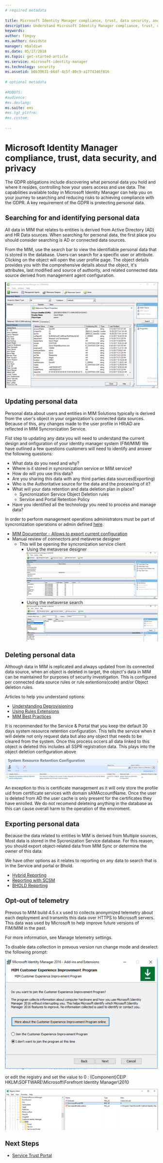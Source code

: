```yaml
---
# required metadata

title: Microsoft Identity Manager compliance, trust, data security, and privacy | Microsoft Docs
description: Understand Microsoft Identity Manager compliance, trust, data security, and privacy
keywords:
author: fimguy
ms.author: davidste
manager: mbaldiwn
ms.date: 05/17/2018
ms.topic: get-started-article
ms.service: microsoft-identity-manager
ms.technology: security
ms.assetid: b0b39631-66df-4c5f-80c9-a1774346f816

# optional metadata

#ROBOTS:
#audience:
#ms.devlang:
ms.suite: ems
#ms.tgt_pltfrm:
#ms.custom:

---
```

# Microsoft Identity Manager compliance, trust, data security, and privacy

The GDPR obligations include discovering what personal data you hold and where it resides, controlling how your users access and use data. The capabilities available today in Microsoft Identity Manager can help you on your journey to searching and reducing risks to achieving compliance with the GDPR. A key requirement of the GDPR is protecting personal data.

## Searching for and identifying personal data
All data in MIM that relates to entities is derived from Active Directory (AD) and HR Data sources. When searching for personal data, the first place you should consider searching is AD or connected data sources.

From the MIM, use the search bar to view the identifiable personal data that is stored in the database. Users can search for a specific user or attribute. Clicking on the object will open the user profile page. The object details provides you with the comprehensive details about the object, it's attributes, last modified and source of authority, and related connected data source derived from management agent configuration.

![mim-privacy-compliance.PNG](media/mim-privacy-compliance/mim-privacy-compliance.PNG)


## Updating personal data
Personal data about users and entities in MIM Solutions typically is derived from the user's object in your organization's connected data sources. Because of this, any changes made to the user profile in HR\AD are reflected in MIM Syncronization Service.

Fist step to updating any data you will need to understand the current design and onfiguration of your identity manager system (FIM/MIM)
We have outlined a few questions customers will need to identify and answer the following questions: 

- What data do you need and why?
- Where is it stored in syncronization service or MIM service?
- How do will you use this data?
- Are you sharing this data with any third parties data sources(Exporting)
- Who is the Authoritative source for the data and the processing of it?
- What will your data retention and data deletion plan in place?
    - Syncronization Service Object Deletion rules
    - Service and Portal Retention Policy
- Have you identified all the technology you need to process and manage data?

In order to perform management operations administrators must be part of syncronization operations or admin defined [here](https://docs.microsoft.com/en-us/previous-versions/mim/jj590183(v%3dws.10)).
- [MIM Documentor - Allows to export current configuration](https://github.com/Microsoft/MIMConfigDocumenter)
- Manual review of connectors and metaverse designer
    - This will be opening the syncronization service client
        - Using the metaverse designer
![mim-privacy-compliance_1.PNG](media/mim-privacy-compliance/mim-privacy-compliance_1.PNG)
        - Using the metaverse search
![mim-privacy-compliance_2.PNG](media/mim-privacy-compliance/mim-privacy-compliance_2.PNG)


## Deleting personal data
Although data in MIM is replicated and always updated from its connected data source, when an object is deleted in target, the object's data in MIM can be maintained for purposes of security investigation. This is configured per connected data source rules or rule extentions(code) and/or Object deletion rules.

Articles to help you understand options: 

- [Understanding Deprovisioning](https://social.technet.microsoft.com/wiki/contents/articles/1270.understanding-deprovisioning-in-fim.aspx)
- [Using Rules Extensions](https://msdn.microsoft.com/en-us/library/windows/desktop/ms698810(v=vs.100).aspx)
- [MIM Best Practices](https://docs.microsoft.com/en-us/microsoft-identity-manager/mim-best-practices)

It is recommended for the Service & Portal that you keep the default 30 days system resource retention configuration. This tells the service when it will delete not only request data but also any object that needs to be cleared from the system. Once this process occers all data linked to this object is deleted this includes all SSPR registration data. This plays into the object deletion configuration above

![mim-privacy-compliance-srrc.PNG](media/mim-privacy-compliance/mim-privacy-compliance-srrc.PNG)

An exception to this is certificate management as it will only store the profile uid from certificate services with domain sAMAccountName. Once the user is deleted from AD the user cache is only present for the certificates they have enrolled. We do not recomend deleteing anything in the database as this can cause overall harm to the operation of the enviroment.

## Exporting personal data
Because the data related to entities in MIM is derived from Multiple sources, Most data is stored in the Sycronization Service database. For this reason, you should export object-related data from MIM Sync or determine the owner of this data.

We have other options as it relates to reporting on any data to search that is in the Service and portal or Bhold.

- [Hybrid Reporting](https://docs.microsoft.com/en-us/microsoft-identity-manager/identity-manager-hybrid-reporting-azure)
- [Reporting with SCSM](https://docs.microsoft.com/en-us/previous-versions/mim/jj133853%28v%3dws.10%29)
- [BHOLD Reporting](https://docs.microsoft.com/en-us/microsoft-identity-manager/bhold/bhold-concepts-guide#reporting)

## Opt-out of telemetry
Prevous to MIM build 4.5.x.x used to collects anonymized telemetry about each deployment and transmits this data over HTTPS to Microsoft servers. This data was used by Microsoft to help improve future versions of FIM/MIM in the past.

For more information, see Manage telemetry settings.

To disable data collection in prevous version run change mode and deselect the following prompt:

![mim-privacy-compliance-ceip.PNG](media/mim-privacy-compliance/mim-privacy-compliance-ceip.PNG)

or edit the registry and set the value to 0 : (Component)CEIP
HKLM\SOFTWARE\Microsoft\Forefront Identity Manager\2010

![mim-privacy-compliance-ceip2.PNG](media/mim-privacy-compliance/mim-privacy-compliance-ceip2.PNG)

## Next Steps 

- [Service Trust Portal](https://servicetrust.microsoft.com)
